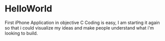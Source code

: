 # HelloWorld
First iPhone Application in objective C
Coding is easy, I am starting it again so that i could visualize my ideas and make people understand what i'm looking to build.
